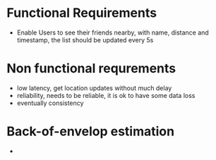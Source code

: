 # Functional Requirements
- Enable Users to see their friends nearby, with name, distance and timestamp, the list should be updated every 5s
# Non functional requrements
- low latency, get location updates without much delay
- reliability, needs to be reliable, it is ok to have some data loss 
- eventually consistency 
# Back-of-envelop estimation 
- 


